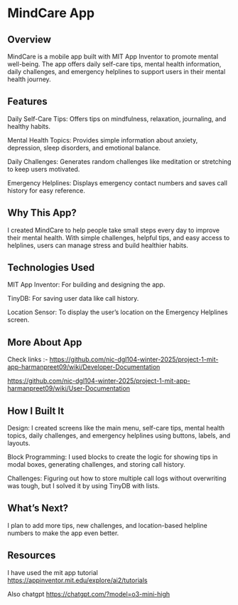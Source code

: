 # MindCare App
## Overview
MindCare is a mobile app built with MIT App Inventor to promote mental well-being. The app offers daily self-care tips, mental health information, daily challenges, and emergency helplines to support users in their mental health journey.

## Features
Daily Self-Care Tips: Offers tips on mindfulness, relaxation, journaling, and healthy habits.

Mental Health Topics: Provides simple information about anxiety, depression, sleep disorders, and emotional balance.

Daily Challenges: Generates random challenges like meditation or stretching to keep users motivated.

Emergency Helplines: Displays emergency contact numbers and saves call history for easy reference.

## Why This App?
I created MindCare to help people take small steps every day to improve their mental health. With simple challenges, helpful tips, and easy access to helplines, users can manage stress and build healthier habits.

## Technologies Used

MIT App Inventor: For building and designing the app.

TinyDB: For saving user data like call history.

Location Sensor: To display the user’s location on the Emergency Helplines screen.

## More About App

Check links :- https://github.com/nic-dgl104-winter-2025/project-1-mit-app-harmanpreet09/wiki/Developer-Documentation

https://github.com/nic-dgl104-winter-2025/project-1-mit-app-harmanpreet09/wiki/User-Documentation


## How I Built It
Design: I created screens like the main menu, self-care tips, mental health topics, daily challenges, and emergency helplines using buttons, labels, and layouts.

Block Programming: I used blocks to create the logic for showing tips in modal boxes, generating challenges, and storing call history.

Challenges: Figuring out how to store multiple call logs without overwriting was tough, but I solved it by using TinyDB with lists.

## What’s Next?
I plan to add more tips, new challenges, and location-based helpline numbers to make the app even better.

## Resources 

I have used the mit app tutorial https://appinventor.mit.edu/explore/ai2/tutorials

Also chatgpt https://chatgpt.com/?model=o3-mini-high
